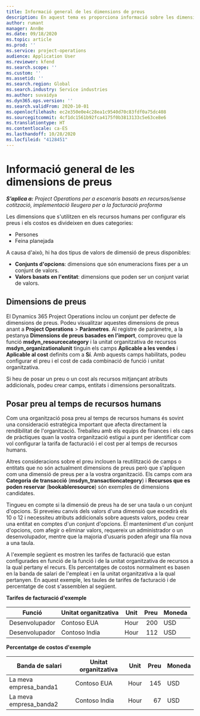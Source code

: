 ```yaml
---
title: Informació general de les dimensions de preus
description: En aquest tema es proporciona informació sobre les dimensions de preus al Dynamics 365 Project Operations.
author: rumant
manager: AnnBe
ms.date: 09/18/2020
ms.topic: article
ms.prod: ''
ms.service: project-operations
audience: Application User
ms.reviewer: kfend
ms.search.scope: ''
ms.custom: ''
ms.assetid: ''
ms.search.region: Global
ms.search.industry: Service industries
ms.author: suvaidya
ms.dyn365.ops.version: ''
ms.search.validFrom: 2020-10-01
ms.openlocfilehash: ec2e350e0e4c28ea1c9540d70c83fdf0a75dc408
ms.sourcegitcommit: 4cf1dc1561b92fca4175f0b3813133c5e63ce8e6
ms.translationtype: HT
ms.contentlocale: ca-ES
ms.lasthandoff: 10/28/2020
ms.locfileid: "4128451"
---
```

# <a name="pricing-dimensions-overview"></a>Informació general de les dimensions de preus

_**S'aplica a:** Project Operations per a escenaris basats en recursos/sense cotització, implementació lleugera per a la facturació proforma_

Les dimensions que s'utilitzen en els recursos humans per configurar els preus i els costos es divideixen en dues categories:

- Persones
- Feina planejada

A causa d'això, hi ha dos tipus de valors de dimensió de preus disponibles:

- **Conjunts d'opcions**: dimensions que són enumeracions fixes per a un conjunt de valors.
- **Valors basats en l'entitat**: dimensions que poden ser un conjunt variat de valors.

## <a name="pricing-dimensions"></a>Dimensions de preus

El Dynamics 365 Project Operations inclou un conjunt per defecte de dimensions de preus. Podeu visualitzar aquestes dimensions de preus anant a **Project Operations** > **Paràmetres**. Al registre de paràmetre, a la pestanya **Dimensions de preus basades en l'import**, comproveu que la funció **msdyn_resourcecategory** i la unitat organitzativa de recursos **msdyn_organizationalunit** tinguin els camps **Aplicable a les vendes** i **Aplicable al cost** definits com a **Sí**. Amb aquests camps habilitats, podeu configurar el preu i el cost de cada combinació de funció i unitat organitzativa.

Si heu de posar un preu o un cost als recursos mitjançant atributs addicionals, podeu crear camps, entitats i dimensions personalitzats.

## <a name="pricing-human-resource-time"></a>Posar preu al temps de recursos humans
Com una organització posa preu al temps de recursos humans és sovint una consideració estratègica important que afecta directament la rendibilitat de l'organització. Treballeu amb els equips de finances i els caps de pràctiques quan la vostra organització estigui a punt per identificar com vol configurar la tarifa de facturació i el cost per al temps de recursos humans.

Altres consideracions sobre el preu inclouen la reutilització de camps o entitats que no són actualment dimensions de preus però que s'apliquen com una dimensió de preus per a la vostra organització. Els camps com ara **Categoria de transacció** (**msdyn_transactioncategory**) i **Recursos que es poden reservar** (**bookableresource**) són exemples de dimensions candidates. 

Tingueu en compte si la dimensió de preus ha de ser una taula o un conjunt d'opcions. Si preveieu canvis dels valors d'una dimensió que excedirà els 10 o 12 i necessiteu atributs addicionals sobre aquests valors, podeu crear una entitat en comptes d'un conjunt d'opcions. El manteniment d'un conjunt d'opcions, com afegir o eliminar valors, requereix un administrador o un desenvolupador, mentre que la majoria d'usuaris poden afegir una fila nova a una taula.

A l'exemple següent es mostren les tarifes de facturació que estan configurades en funció de la funció i de la unitat organitzativa de recursos a la qual pertany el recurs. Els percentatges de costos normalment es basen en la banda de salari de l'empleat i en la unitat organitzativa a la qual pertanyen. En aquest exemple, les taules de tarifes de facturació i de percentatge de cost s'assemblen al següent.

**Tarifes de facturació d'exemple**

| Funció        | Unitat organitzativa    |Unit      |Preu      |Moneda  |
| ------------|-------------|----------|----------:|----------|
| Desenvolupador   | Contoso EUA  |Hour | 200|USD     |
| Desenvolupador   | Contoso India |Hour|   112|USD     |


**Percentatge de costos d'exemple**

| Banda de salari     | Unitat organitzativa    |Unit      |Preu      |Moneda  |
| ----------------|-------------|----------|----------:|----------|
| La meva empresa_banda1 | Contoso EUA  |Hour | 145|USD     |
| La meva empresa_banda2 | Contoso India |Hour|   67|USD     |
